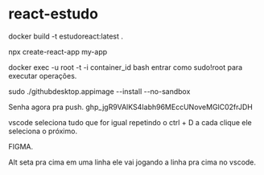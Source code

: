 # react-estudo

docker build -t estudoreact:latest .

npx create-react-app my-app

docker exec -u root -t -i container_id bash entrar como sudo!root para executar operações.

sudo ./githubdesktop.appimage --install --no-sandbox

Senha agora pra push. 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

vscode seleciona tudo que for igual repetindo o ctrl + D a cada clique ele seleciona o próximo.

FIGMA.

Alt seta pra cima em uma linha ele vai jogando a linha pra cima no vscode.